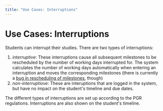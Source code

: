 ```yaml
---
title: "Use Cases: Interruptions"
---
```



# Use Cases: Interruptions

Students can interrupt their studies. There are two types of interruptions:
1. *interruptive*: These interruptions cause all subsequent milestones to be rescheduled by the number of working days interrupted for. The system calculates the number of working days automatically when entering an interruption and moves the corresponding milestones (there is currently a [bug in rescheduling of milestones](https://github.com/LCAS/pgr_system/issues/49), though)
2. *non-interruptiove*: These are interuptions that are logged in the system, but have no impact on the student's timeline and due dates.

The different types of interruptions are set up according to the PGR regulations. Interruptions are also shown on the student's timeline.

